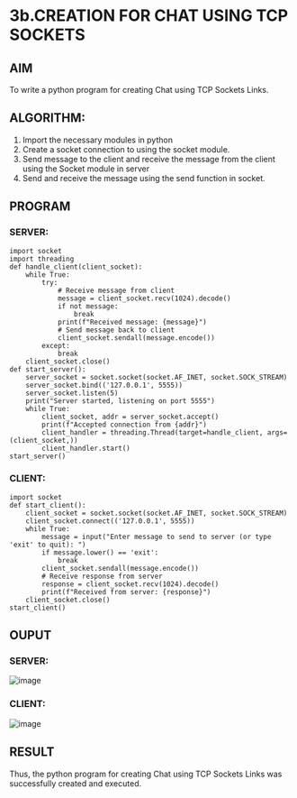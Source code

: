 # 3b.CREATION FOR CHAT USING TCP SOCKETS
## AIM
To write a python program for creating Chat using TCP Sockets Links.
## ALGORITHM:
1. Import the necessary modules in python
2. Create a socket connection to using the socket module.
3. Send message to the client and receive the message from the client using the Socket module in
 server
4. Send and receive the message using the send function in socket.
## PROGRAM
### SERVER:
```
import socket
import threading
def handle_client(client_socket):
    while True:
        try:
            # Receive message from client
            message = client_socket.recv(1024).decode()
            if not message:
                break
            print(f"Received message: {message}")
            # Send message back to client
            client_socket.sendall(message.encode())
        except:
            break
    client_socket.close()
def start_server():
    server_socket = socket.socket(socket.AF_INET, socket.SOCK_STREAM)
    server_socket.bind(('127.0.0.1', 5555))
    server_socket.listen(5)
    print("Server started, listening on port 5555")
    while True:
        client_socket, addr = server_socket.accept()
        print(f"Accepted connection from {addr}")
        client_handler = threading.Thread(target=handle_client, args=(client_socket,))
        client_handler.start()
start_server()
```
### CLIENT:
```
import socket
def start_client():
    client_socket = socket.socket(socket.AF_INET, socket.SOCK_STREAM)
    client_socket.connect(('127.0.0.1', 5555))
    while True:
        message = input("Enter message to send to server (or type 'exit' to quit): ")
        if message.lower() == 'exit':
            break
        client_socket.sendall(message.encode())
        # Receive response from server
        response = client_socket.recv(1024).decode()
        print(f"Received from server: {response}")
    client_socket.close()
start_client()
```
## OUPUT
### SERVER:
![image](https://github.com/Harevasu/3b_CHAT_USING_TCP_SOCKETS/assets/147985044/573c6afe-c536-4186-a51e-5540dc24f076)
### CLIENT:
![image](https://github.com/Harevasu/3b_CHAT_USING_TCP_SOCKETS/assets/147985044/f0123770-8911-4d8e-90bd-affb94cf8ad6)
## RESULT
Thus, the python program for creating Chat using TCP Sockets Links was successfully 
created and executed.
